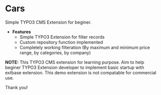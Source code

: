 # Cars
Simple TYPO3 CMS Extension for beginer.

* **Features**
    * Simple TYPO3 Extension for filter records
    * Custom repository function implemented
    * Completely working filteration (By maximum and minimum price range, by categories, by company)

    
**NOTE:** This TYPO3 CMS extension for learning purpose. Aim to help beginer TYPO3 Extension developer to implement basic startup with extbase 
extension. This demo extension is not compatable for commercial use.

Thank you!
